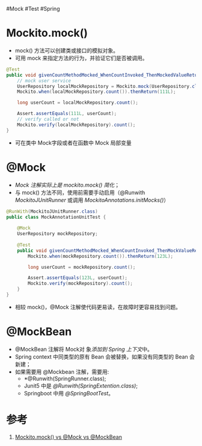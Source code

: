 #Mock #Test #Spring 


# Mockito.mock()
- mock() 方法可以创建类或接口的模拟对象。
- 可用 mock 来指定方法的行为，并验证它们是否被调用。

```java
@Test
public void givenCountMethodMocked_WhenCountInvoked_ThenMockedValueReturned() {
	// mock user service
    UserRepository localMockRepository = Mockito.mock(UserRepository.class);
    Mockito.when(localMockRepository.count()).thenReturn(111L);

    long userCount = localMockRepository.count();

    Assert.assertEquals(111L, userCount);
    // verify called or not
    Mockito.verify(localMockRepository).count();
}
```
- 可在类中 Mock字段或者在函数中 Mock 局部变量

# @Mock
- *Mock 注解实际上是 mockito.mock() 简化*；
- 与 mock() 方法不同，使用前需要手动启用（@Runwith _MockitoJUnitRunner_ 或调用 _MockitoAnnotations.initMocks()_）

```java
@RunWith(MockitoJUnitRunner.class)
public class MockAnnotationUnitTest {
    
    @Mock
    UserRepository mockRepository;
    
    @Test
    public void givenCountMethodMocked_WhenCountInvoked_ThenMockValueReturned() {
        Mockito.when(mockRepository.count()).thenReturn(123L);

        long userCount = mockRepository.count();

        Assert.assertEquals(123L, userCount);
        Mockito.verify(mockRepository).count();
    }
}
```

- 相较 mock()，@Mock 注解使代码更易读，在故障时更容易找到问题。


# @MockBean
- @MockBean 注解将 Mock对 象*添加到 Spring 上下文*中。
- Spring context 中同类型的原有 Bean 会被替换，如果没有同类型的 Bean 会新建；
- 如果需要用 @Mockbean 注解，需要用:
	-  *@Runwith(SpringRunner.class);
	- Junit5 中是 *@Runwith(SpringExtention.class)*;
	- Springboot 中用 *@SpringBootTest*。


# 参考
1. [Mockito.mock() vs @Mock vs @MockBean](https://www.baeldung.com/java-spring-mockito-mock-mockbean)